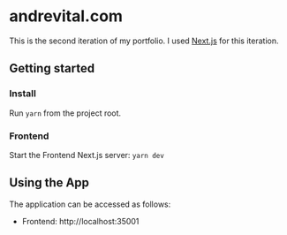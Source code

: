 # andrevital.com

This is the second iteration of my portfolio. I used [Next.js](https://www.nextjs.org/) for this iteration.

## Getting started

### Install

Run `yarn` from the project root.

### Frontend

Start the Frontend Next.js server: `yarn dev`

## Using the App

The application can be accessed as follows:

-   Frontend: http://localhost:35001
